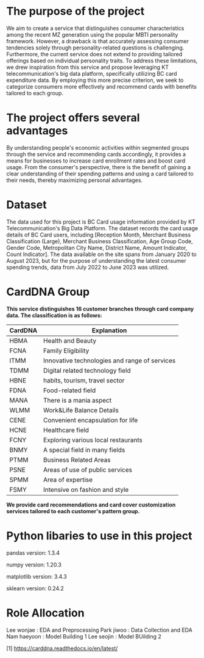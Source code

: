 # The purpose of the project
We aim to create a service that distinguishes consumer characteristics among the recent MZ generation using the popular MBTI personality framework. However, a drawback is that accurately assessing consumer tendencies solely through personality-related questions is challenging. Furthermore, the current service does not extend to providing tailored offerings based on individual personality traits. To address these limitations, we drew inspiration from this service and propose leveraging KT telecommunication's big data platform, specifically utilizing BC card expenditure data. By employing this more precise criterion, we seek to categorize consumers more effectively and recommend cards with benefits tailored to each group.

# The project offers several advantages
By understanding people's economic activities within segmented groups through the service and recommending cards accordingly, it provides a means for businesses to increase card enrollment rates and boost card usage. From the consumer's perspective, there is the benefit of gaining a clear understanding of their spending patterns and using a card tailored to their needs, thereby maximizing personal advantages.

# Dataset
The data used for this project is BC Card usage information provided by KT Telecommunication's Big Data Platform. The dataset records the card usage details of BC Card users, including [Reception Month, Merchant Business Classification (Large), Merchant Business Classification, Age Group Code, Gender Code, Metropolitan City Name, District Name, Amount Indicator, Count Indicator]. The data available on the site spans from January 2020 to August 2023, but for the purpose of understanding the latest consumer spending trends, data from July 2022 to June 2023 was utilized.


# CardDNA Group
**This service distinguishes 16 customer branches through card company data. The classification is as follows:**

|CardDNA|Explanation|
|---|---|
|HBMA|Health and Beauty|
|FCNA|Family Eligibility|
|ITMM|Innovative technologies and range of services|
|TDMM|Digital related technology field|
|HBNE|habits, tourism, travel sector|
|FDNA|Food-related field|
|MANA|There is a mania aspect|
|WLMM|Work&Life Balance Details|
|CENE|Convenient encapsulation for life|
|HCNE|Healthcare field|
|FCNY|Exploring various local restaurants|
|BNMY|A special field in many fields|
|PTMM|Business Related Areas|
|PSNE|Areas of use of public services|
|SPMM|Area of ​​expertise|
|FSMY|Intensive on fashion and style|


**We provide card recommendations and card cover customization services tailored to each customer's pattern group.**

# Python libaries to use in this project
pandas version: 1.3.4


numpy version: 1.20.3


matplotlib version: 3.4.3


sklearn version: 0.24.2


# Role Allocation
Lee wonjae : EDA and Preprocessing
Park jiwoo : Data Collection and EDA
Nam haeyoon : Model Building 1
Lee seojin : Model BUilding 2

[1] https://carddna.readthedocs.io/en/latest/

